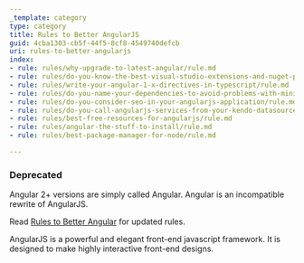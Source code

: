 ```yaml
---
_template: category
type: category
title: Rules to Better AngularJS
guid: 4cba1303-cb5f-44f5-8cf8-4549740defcb
uri: rules-to-better-angularjs
index:
- rule: rules/why-upgrade-to-latest-angular/rule.md
- rule: rules/do-you-know-the-best-visual-studio-extensions-and-nuget-packages-for-angularjs/rule.md
- rule: rules/write-your-angular-1-x-directives-in-typescript/rule.md
- rule: rules/do-you-name-your-dependencies-to-avoid-problems-with-minification/rule.md
- rule: rules/do-you-consider-seo-in-your-angularjs-application/rule.md
- rule: rules/do-you-call-angularjs-services-from-your-kendo-datasource/rule.md
- rule: rules/best-free-resources-for-angularjs/rule.md
- rule: rules/angular-the-stuff-to-install/rule.md
- rule: rules/best-package-manager-for-node/rule.md

---
```


### Deprecated

Angular 2+ versions are simply called Angular. Angular is an incompatible rewrite of AngularJS.

Read [Rules to Better Angular](/rules-to-better-angular) for updated rules.

AngularJS is a powerful and elegant front-end javascript framework. It is designed to make highly interactive front-end designs.
